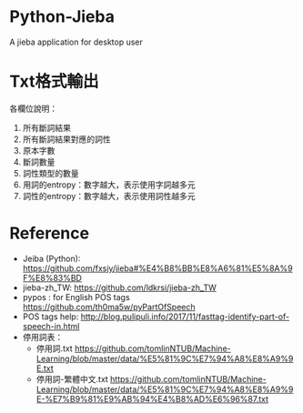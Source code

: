 # Python-Jieba
A jieba application for desktop user

# Txt格式輸出

各欄位說明：
1. 所有斷詞結果
2. 所有斷詞結果對應的詞性
3. 原本字數
4. 斷詞數量
5. 詞性類型的數量
6. 用詞的entropy：數字越大，表示使用字詞越多元
7. 詞性的entropy：數字越大，表示使用詞性越多元

# Reference
- Jeiba (Python): https://github.com/fxsjy/jieba#%E4%B8%BB%E8%A6%81%E5%8A%9F%E8%83%BD
- jieba-zh_TW: https://github.com/ldkrsi/jieba-zh_TW
- pypos : for English POS tags https://github.com/th0ma5w/pyPartOfSpeech
- POS tags help: http://blog.pulipuli.info/2017/11/fasttag-identify-part-of-speech-in.html
- 停用詞表：
  - 停用詞.txt https://github.com/tomlinNTUB/Machine-Learning/blob/master/data/%E5%81%9C%E7%94%A8%E8%A9%9E.txt
  - 停用詞-繁體中文.txt https://github.com/tomlinNTUB/Machine-Learning/blob/master/data/%E5%81%9C%E7%94%A8%E8%A9%9E-%E7%B9%81%E9%AB%94%E4%B8%AD%E6%96%87.txt